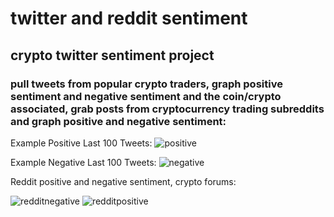# twitter and reddit sentiment

## crypto twitter sentiment project
### pull tweets from popular crypto traders, graph positive sentiment and negative sentiment and the coin/crypto associated, grab posts from cryptocurrency trading subreddits and graph positive and negative sentiment:

Example Positive Last 100 Tweets:
![positive](https://github.com/stackaccount1/twittersentiment/assets/61128114/8f6c0a26-1860-4592-a1cb-981b76bc43cf)

Example Negative Last 100 Tweets:
![negative](https://github.com/stackaccount1/twittersentiment/assets/61128114/fd74ade9-7dbf-4dba-842f-8ed1971eb77f)

Reddit positive and negative sentiment, crypto forums:

![redditnegative](https://github.com/stackaccount1/twittersentiment/assets/61128114/dad72623-ccc2-4110-a5f0-c43015d792f4)
![redditpositive](https://github.com/stackaccount1/twittersentiment/assets/61128114/551bb4ae-48a9-456b-bba6-66d74c1ba50b)

